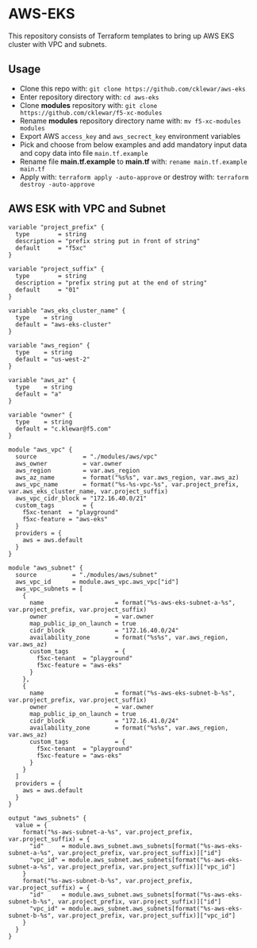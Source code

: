 # AWS-EKS

This repository consists of Terraform templates to bring up AWS EKS cluster with VPC and subnets.

## Usage

- Clone this repo with: `git clone https://github.com/cklewar/aws-eks`
- Enter repository directory with: `cd aws-eks`
- Clone __modules__ repository with: `git clone https://github.com/cklewar/f5-xc-modules`
- Rename __modules__ repository directory name with: `mv f5-xc-modules modules`
- Export AWS `access_key` and `aws_secrect_key` environment variables
- Pick and choose from below examples and add mandatory input data and copy data into file `main.tf.example`
- Rename file __main.tf.example__ to __main.tf__ with: `rename main.tf.example main.tf`
- Apply with: `terraform apply -auto-approve` or destroy with: `terraform destroy -auto-approve`

## AWS ESK with VPC and Subnet

```hcl
variable "project_prefix" {
  type        = string
  description = "prefix string put in front of string"
  default     = "f5xc"
}

variable "project_suffix" {
  type        = string
  description = "prefix string put at the end of string"
  default     = "01"
}

variable "aws_eks_cluster_name" {
  type    = string
  default = "aws-eks-cluster"
}

variable "aws_region" {
  type    = string
  default = "us-west-2"
}

variable "aws_az" {
  type    = string
  default = "a"
}

variable "owner" {
  type    = string
  default = "c.klewar@f5.com"
}

module "aws_vpc" {
  source             = "./modules/aws/vpc"
  aws_owner          = var.owner
  aws_region         = var.aws_region
  aws_az_name        = format("%s%s", var.aws_region, var.aws_az)
  aws_vpc_name       = format("%s-%s-vpc-%s", var.project_prefix, var.aws_eks_cluster_name, var.project_suffix)
  aws_vpc_cidr_block = "172.16.40.0/21"
  custom_tags        = {
    f5xc-tenant  = "playground"
    f5xc-feature = "aws-eks"
  }
  providers = {
    aws = aws.default
  }
}

module "aws_subnet" {
  source          = "./modules/aws/subnet"
  aws_vpc_id      = module.aws_vpc.aws_vpc["id"]
  aws_vpc_subnets = [
    {
      name                    = format("%s-aws-eks-subnet-a-%s", var.project_prefix, var.project_suffix)
      owner                   = var.owner
      map_public_ip_on_launch = true
      cidr_block              = "172.16.40.0/24"
      availability_zone       = format("%s%s", var.aws_region, var.aws_az)
      custom_tags             = {
        f5xc-tenant  = "playground"
        f5xc-feature = "aws-eks"
      }
    },
    {
      name                    = format("%s-aws-eks-subnet-b-%s", var.project_prefix, var.project_suffix)
      owner                   = var.owner
      map_public_ip_on_launch = true
      cidr_block              = "172.16.41.0/24"
      availability_zone       = format("%s%s", var.aws_region, var.aws_az)
      custom_tags             = {
        f5xc-tenant  = "playground"
        f5xc-feature = "aws-eks"
      }
    }
  ]
  providers = {
    aws = aws.default
  }
}

output "aws_subnets" {
  value = {
    format("%s-aws-subnet-a-%s", var.project_prefix, var.project_suffix) = {
      "id"     = module.aws_subnet.aws_subnets[format("%s-aws-eks-subnet-a-%s", var.project_prefix, var.project_suffix)]["id"]
      "vpc_id" = module.aws_subnet.aws_subnets[format("%s-aws-eks-subnet-a-%s", var.project_prefix, var.project_suffix)]["vpc_id"]
    }
    format("%s-aws-subnet-b-%s", var.project_prefix, var.project_suffix) = {
      "id"     = module.aws_subnet.aws_subnets[format("%s-aws-eks-subnet-b-%s", var.project_prefix, var.project_suffix)]["id"]
      "vpc_id" = module.aws_subnet.aws_subnets[format("%s-aws-eks-subnet-b-%s", var.project_prefix, var.project_suffix)]["vpc_id"]
    }
  }
}
```